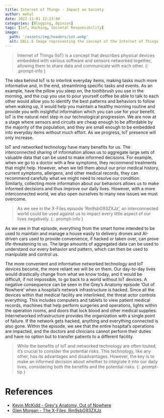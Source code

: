 ```yaml
---
title: Internet of Things - Impact on Society
author: mehul
date: 2022-11-01 12:23:00
categories: [Blogging, Opinion]
tags: [IoT, Hacking, Societal Responsibility]
image:
  path: '/assets/img/headers/iot.webp'
  alt: DALL-E Image representing the concept of the Internet of Things (IoT) in a futuristic smart home environment.
---
```


> Internet of Things (IoT) is a concept that describes physical devices embedded with various software and sensors networked together, allowing them to share data and communicate with each other.
{: .prompt-info }

The idea behind IoT is to interlink everyday items, making tasks much more informative and, in the end, streamlining specific tasks and events. As an example, have the pillow you sleep on, the toothbrush you use in the morning, and the cup you use to pour yourself coffee be able to talk to each other would allow you to identify the best patterns and behaviors to follow when waking up, it would help you maintain a healthy morning routine and provide you with insightful information which you can use for your benefit. IoT is the natural next step in our technological progression. We are now at a stage where sensors and circuits are cheap enough to be affordable by the majority of the population, and they are small enough to be embedded into everyday items without much effort. As we progress, IoT presence will only increase.

IoT and networked technology have many benefits for us. The interconnected sharing of information allows us to aggregate large sets of valuable data that can be used to make informed decisions. For example, when we go to a doctor with a few symptoms, they recommend treatments that might help. However, when we tell them about our prior medical history, current symptoms, allergens, and other medical records, they can recommend carefully what we might need to resolve our condition. Similarly, collecting more information about our behaviors allows us to make informed decisions and thus improve our daily lives. However, with a more interconnected world, we also open ourselves to many new issues we must overcome.

> As we see in the X-Files episode ‘Rm9sbG93ZXJz’, an interconnected world could be used against us to impact every little aspect of our lives negatively.
{: .prompt-info }

As we see in that episode, everything from the smart home intended to be used to maintain and manage a house easily to delivery drones and AI-driven cars used to provide convenience, if hacked or taken over, can prove life-threatening to us. The large amounts of aggregated data can be used to understand our every behavior and pattern, which can then be used to manipulate and control us.

The more convenient and informative networked technology and IoT devices become, the more reliant we will be on them. Our day-to-day lives would drastically change from what we know today, and it would be difficult, if not impossible, to go back to a world without IoT devices. A negative consequence can be seen in the Grey’s Anatomy episode ‘Out of Nowhere’ when a hospital’s network infrastructure is hacked. Since all the devices within that medical facility are interlinked, the threat actor controls everything. This includes computers and tablets to view patient medical records, machines that help perform surgeries and operations, lights within the operation rooms, and doors that lock blood and other medical supplies. Internetworked infrastructure provides the organization with a single point of failure. If the network gets hacked, anything and everything connected is also gone. Within the episode, we see that the entire hospital’s operations are impacted, and the doctors and clinicians cannot perform their duties and have no option but to transfer patients to a different facility.

> While the benefits of IoT and networked technology are often touted, it’s crucial to consider the potential risks. This technology, like any other, has its advantages and disadvantages. However, the key is to make an informed decision about whether to integrate it into our daily lives, considering both the benefits and the potential risks.
{: .prompt-tip }

# References

- [Kevin McKidd - Grey's Anatomy, Out of Nowhere](https://www.imdb.com/title/tt7043730/)
- [Glen Morgan - The X-Files, Rm9sbG93ZXJz](https://www.imdb.com/title/tt6803124/)

